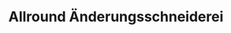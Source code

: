 ---
title: "Allround Änderungsschneiderei"
url: /muenchen/allround-aenderungsschneiderei/
shop: Schneiderei
---